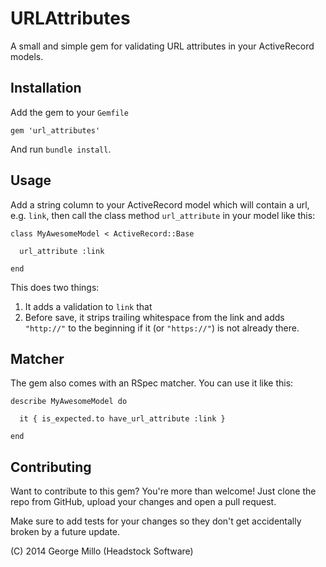 # URLAttributes

A small and simple gem for validating URL attributes in your ActiveRecord models.

## Installation

Add the gem to your `Gemfile`

    gem 'url_attributes'

And run `bundle install`.

## Usage

Add a string column to your ActiveRecord model which will contain a url, e.g. `link`,
then call the class method `url_attribute` in your model like this:

    class MyAwesomeModel < ActiveRecord::Base

      url_attribute :link

    end

This does two things:

1. It adds a validation to `link` that 
2. Before save, it strips trailing whitespace from the link and adds `"http://"` to the beginning
   if it (or `"https://"`) is not already there.

## Matcher

The gem also comes with an RSpec matcher. You can use it like this:

    describe MyAwesomeModel do

      it { is_expected.to have_url_attribute :link }

    end

## Contributing

Want to contribute to this gem? You're more than welcome! Just clone the repo from GitHub,
upload your changes and open a pull request.

Make sure to add tests for your changes so they don't get accidentally broken by a future update.

(C) 2014 George Millo (Headstock Software)
